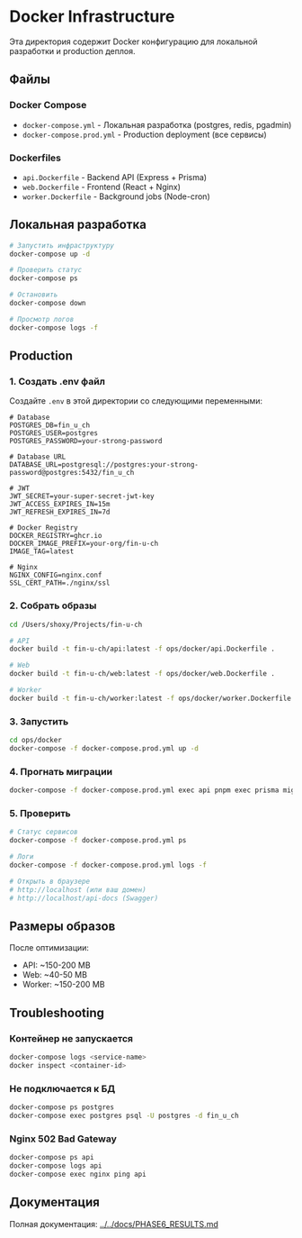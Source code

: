 # Docker Infrastructure

Эта директория содержит Docker конфигурацию для локальной разработки и production деплоя.

## Файлы

### Docker Compose

- `docker-compose.yml` - Локальная разработка (postgres, redis, pgadmin)
- `docker-compose.prod.yml` - Production deployment (все сервисы)

### Dockerfiles

- `api.Dockerfile` - Backend API (Express + Prisma)
- `web.Dockerfile` - Frontend (React + Nginx)
- `worker.Dockerfile` - Background jobs (Node-cron)

## Локальная разработка

```bash
# Запустить инфраструктуру
docker-compose up -d

# Проверить статус
docker-compose ps

# Остановить
docker-compose down

# Просмотр логов
docker-compose logs -f
```

## Production

### 1. Создать .env файл

Создайте `.env` в этой директории со следующими переменными:

```env
# Database
POSTGRES_DB=fin_u_ch
POSTGRES_USER=postgres
POSTGRES_PASSWORD=your-strong-password

# Database URL
DATABASE_URL=postgresql://postgres:your-strong-password@postgres:5432/fin_u_ch

# JWT
JWT_SECRET=your-super-secret-jwt-key
JWT_ACCESS_EXPIRES_IN=15m
JWT_REFRESH_EXPIRES_IN=7d

# Docker Registry
DOCKER_REGISTRY=ghcr.io
DOCKER_IMAGE_PREFIX=your-org/fin-u-ch
IMAGE_TAG=latest

# Nginx
NGINX_CONFIG=nginx.conf
SSL_CERT_PATH=./nginx/ssl
```

### 2. Собрать образы

```bash
cd /Users/shoxy/Projects/fin-u-ch

# API
docker build -t fin-u-ch/api:latest -f ops/docker/api.Dockerfile .

# Web
docker build -t fin-u-ch/web:latest -f ops/docker/web.Dockerfile .

# Worker
docker build -t fin-u-ch/worker:latest -f ops/docker/worker.Dockerfile .
```

### 3. Запустить

```bash
cd ops/docker
docker-compose -f docker-compose.prod.yml up -d
```

### 4. Прогнать миграции

```bash
docker-compose -f docker-compose.prod.yml exec api pnpm exec prisma migrate deploy
```

### 5. Проверить

```bash
# Статус сервисов
docker-compose -f docker-compose.prod.yml ps

# Логи
docker-compose -f docker-compose.prod.yml logs -f

# Открыть в браузере
# http://localhost (или ваш домен)
# http://localhost/api-docs (Swagger)
```

## Размеры образов

После оптимизации:

- API: ~150-200 MB
- Web: ~40-50 MB
- Worker: ~150-200 MB

## Troubleshooting

### Контейнер не запускается

```bash
docker-compose logs <service-name>
docker inspect <container-id>
```

### Не подключается к БД

```bash
docker-compose ps postgres
docker-compose exec postgres psql -U postgres -d fin_u_ch
```

### Nginx 502 Bad Gateway

```bash
docker-compose ps api
docker-compose logs api
docker-compose exec nginx ping api
```

## Документация

Полная документация: [../../docs/PHASE6_RESULTS.md](../../docs/PHASE6_RESULTS.md)

